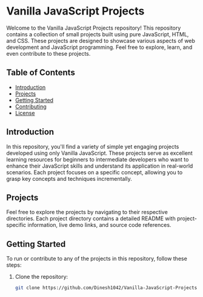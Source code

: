 # Vanilla JavaScript Projects

Welcome to the Vanilla JavaScript Projects repository! This repository contains a collection of small projects built using pure JavaScript, HTML, and CSS. These projects are designed to showcase various aspects of web development and JavaScript programming. Feel free to explore, learn, and even contribute to these projects.

## Table of Contents

- [Introduction](#introduction)
- [Projects](#projects)
- [Getting Started](#getting-started)
- [Contributing](#contributing)
- [License](#license)

## Introduction

In this repository, you'll find a variety of simple yet engaging projects developed using only Vanilla JavaScript. These projects serve as excellent learning resources for beginners to intermediate developers who want to enhance their JavaScript skills and understand its application in real-world scenarios. Each project focuses on a specific concept, allowing you to grasp key concepts and techniques incrementally.

## Projects

Feel free to explore the projects by navigating to their respective directories. Each project directory contains a detailed README with project-specific information, live demo links, and source code references.

## Getting Started

To run or contribute to any of the projects in this repository, follow these steps:

1. Clone the repository:

   ```bash
   git clone https://github.com/Dinesh1042/Vanilla-JavaScript-Projects.git
